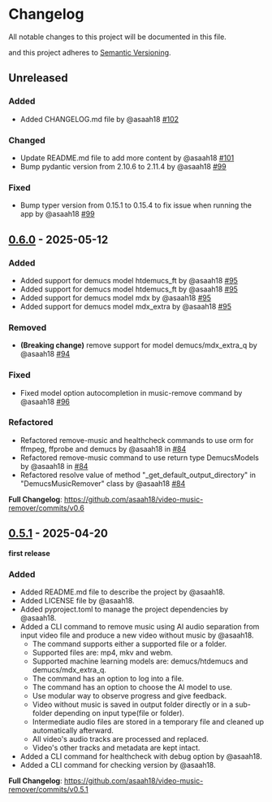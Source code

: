 # Changelog

All notable changes to this project will be documented in this file.

and this project adheres to [Semantic Versioning](https://semver.org/spec/v2.0.0.html).

## Unreleased

### Added

- Added CHANGELOG.md file by @asaah18 [#102](https://github.com/asaah18/video-music-remover/pull/102)

### Changed

- Update README.md file to add more content by @asaah18 [#101](https://github.com/asaah18/video-music-remover/pull/101)
- Bump pydantic version from 2.10.6 to 2.11.4 by @asaah18 [#99](https://github.com/asaah18/video-music-remover/pull/99)

### Fixed

- Bump typer version from 0.15.1 to 0.15.4 to fix issue when running the app by
  @asaah18 [#99](https://github.com/asaah18/video-music-remover/pull/99)

## [0.6.0](https://github.com/asaah18/video-music-remover/releases/tag/v0.6) - 2025-05-12

### Added

- Added support for demucs model htdemucs_ft by @asaah18 [#95](https://github.com/asaah18/video-music-remover/pull/95)
- Added support for demucs model htdemucs_ft by @asaah18 [#95](https://github.com/asaah18/video-music-remover/pull/95)
- Added support for demucs model mdx by @asaah18 [#95](https://github.com/asaah18/video-music-remover/pull/95)
- Added support for demucs model mdx_extra by @asaah18 [#95](https://github.com/asaah18/video-music-remover/pull/95)

### Removed

- **(Breaking change)** remove support for model demucs/mdx_extra_q by
  @asaah18 [#94](https://github.com/asaah18/video-music-remover/pull/94)

### Fixed

- Fixed model option autocompletion in music-remove command by
  @asaah18 [#96](https://github.com/asaah18/video-music-remover/pull/96)

### Refactored

- Refactored remove-music and healthcheck commands to use orm for ffmpeg, ffprobe and demucs by @asaah18
  in [#84](https://github.com/asaah18/video-music-remover/pull/84)
- Refactored remove-music command to use return type DemucsModels by @asaah18
  in [#84](https://github.com/asaah18/video-music-remover/pull/84)
- Refactored resolve value of method "_get_default_output_directory" in "DemucsMusicRemover" class by
  @asaah18 [#84](https://github.com/asaah18/video-music-remover/pull/84)

**Full Changelog**: https://github.com/asaah18/video-music-remover/commits/v0.6

## [0.5.1](https://github.com/asaah18/video-music-remover/releases/tag/v0.5.1) - 2025-04-20

__first release__

### Added

- Added README.md file to describe the project by @asaah18.
- Added LICENSE file by @asaah18.
- Added pyproject.toml to manage the project dependencies by @asaah18.
- Added a CLI command to remove music using AI audio separation from input video file and produce a new
  video without music by @asaah18.
    - The command supports either a supported file or a folder.
    - Supported files are: mp4, mkv and webm.
    - Supported machine learning models are: demucs/htdemucs and demucs/mdx_extra_q.
    - The command has an option to log into a file.
    - The command has an option to choose the AI model to use.
    - Use modular way to observe progress and give feedback.
    - Video without music is saved in output folder directly or in a sub-folder depending on input type(file or folder).
    - Intermediate audio files are stored in a temporary file and cleaned up automatically afterward.
    - All video's audio tracks are processed and replaced.
    - Video's other tracks and metadata are kept intact.
- Added a CLI command for healthcheck with debug option by @asaah18.
- Added a CLI command for checking version by @asaah18.

**Full Changelog**: https://github.com/asaah18/video-music-remover/commits/v0.5.1